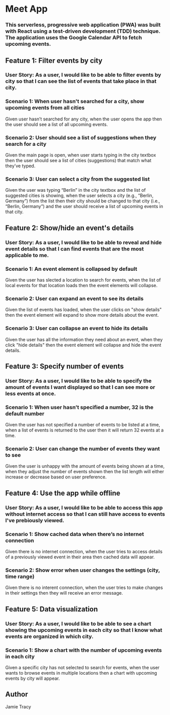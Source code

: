 # Meet App

### This serverless, progressive web application (PWA) was built with React using a test-driven development (TDD) technique. The application uses the Google Calendar API to fetch upcoming events.


## Feature 1: Filter events by city
### User Story: As a user, I would like to be able to filter events by city so that I can see the list of events that take place in that city.
### Scenario 1: When user hasn't searched for a city, show upcoming events from all cities
Given user hasn’t searched for any city, when the user opens the app then the user should see a list of all upcoming events.
### Scenario 2: User should see a list of suggestions when they search for a city
Given the main page is open, when user starts typing in the city textbox
then the user should see a list of cities (suggestions) that match what they’ve typed.
### Scenario 3: User can select a city from the suggested list
Given the user was typing “Berlin” in the city textbox and the list of suggested cities is showing, when the user selects a city (e.g., “Berlin, Germany”) from the list then their city should be changed to that city (i.e., “Berlin, Germany”) and the user should receive a list of upcoming events in that city.

## Feature 2: Show/hide an event's details
### User Story: As a user, I would like to be able to reveal and hide event details so that I can find events that are the most applicable to me. 
### Scenario 1: An event element is collapsed by default
Given the user has slected a location to search for events, when the list of local events for that location loads then the event elements will collapse.
### Scenario 2: User can expand an event to see its details
Given the list of events has loaded, when the user clicks on "show details" then the event element will expand to show more details about the event.
### Scenario 3: User can collapse an event to hide its details
Given the user has all the information they need about an event, when they click "hide details" then the event element will collapse and hide the event details.

## Feature 3: Specify number of events
### User Story: As a user, I would like to be able to specify the amount of events I want displayed so that I can see more or less events at once.
### Scenario 1: When user hasn’t specified a number, 32 is the default number
Given the user has not specified a number of events to be listed at a time, when a list of events is returned to the user then it will return 32 events at a time.
### Scenario 2: User can change the number of events they want to see
Given the user is unhappy with the amount of events being shown at a time, when they adjust the number of events shown then the list length will either increase or decrease based on user preference.

## Feature 4: Use the app while offline
### User Story: As a user, I would like to be able to access this app without internet access so that I can still have access to events I've prebiously viewed.
### Scenario 1: Show cached data when there’s no internet connection
Given there is no internet connection, when the user tries to access details of a previously viewed event in their area then cached data will appear.
### Scenario 2: Show error when user changes the settings (city, time range)
Given there is no interent connection, when the user tries to make changes in their settings then they will receive an error message.

## Feature 5: Data visualization
### User Story: As a user, I would like to be able to see a chart showing the upcoming events in each city so that I know what events are organized in which city.
### Scenario 1: Show a chart with the number of upcoming events in each city
Given a specific city has not selected to search for events, when the user wants to browse events in multiple locations then a chart with upcoming events by city will appear.

## Author
Jamie Tracy
